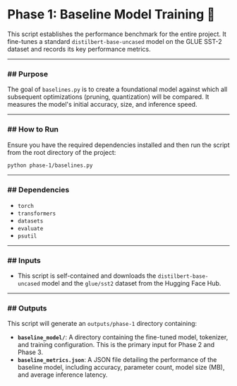 # Phase 1: Baseline Model Training 🎯

This script establishes the performance benchmark for the entire project. It fine-tunes a standard `distilbert-base-uncased` model on the GLUE SST-2 dataset and records its key performance metrics.

---

### ## Purpose

The goal of `baselines.py` is to create a foundational model against which all subsequent optimizations (pruning, quantization) will be compared. It measures the model's initial accuracy, size, and inference speed.

---

### ## How to Run

Ensure you have the required dependencies installed and then run the script from the root directory of the project:

```bash
python phase-1/baselines.py
```

---

### ## Dependencies

* `torch`
* `transformers`
* `datasets`
* `evaluate`
* `psutil`

---

### ## Inputs

* This script is self-contained and downloads the `distilbert-base-uncased` model and the `glue/sst2` dataset from the Hugging Face Hub.

---

### ## Outputs

This script will generate an `outputs/phase-1` directory containing:

* **`baseline_model/`**: A directory containing the fine-tuned model, tokenizer, and training configuration. This is the primary input for Phase 2 and Phase 3.
* **`baseline_metrics.json`**: A JSON file detailing the performance of the baseline model, including accuracy, parameter count, model size (MB), and average inference latency.